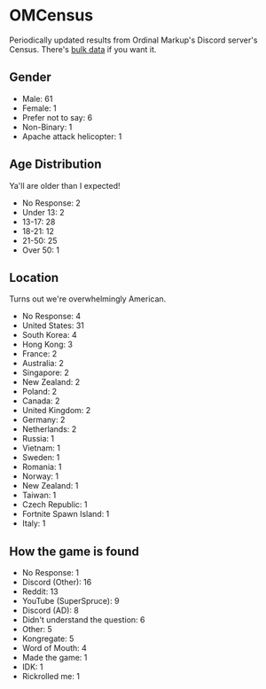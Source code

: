 # OMCensus
Periodically updated results from Ordinal Markup's Discord server's Census.
There's [bulk data](https://yhvrwastaken.github.io/OMCensus/data.json) if you want it.
## Gender
- Male: 61
- Female: 1
- Prefer not to say: 6
- Non-Binary: 1
- Apache attack helicopter: 1 <!-- Very funny, guys. -->

## Age Distribution
Ya'll are older than I expected!
- No Response: 2
- Under 13: 2 <!-- Haven't they heard of ToS? -->
- 13-17: 28
- 18-21: 12
- 21-50: 25
- Over 50: 1

## Location
Turns out we're overwhelmingly American.
- No Response: 4
- United States: 31
- South Korea: 4
- Hong Kong: 3
- France: 2
- Australia: 2
- Singapore: 2
- New Zealand: 2
- Poland: 2
- Canada: 2
- United Kingdom: 2
- Germany: 2
- Netherlands: 2
- Russia: 1
- Vietnam: 1
- Sweden: 1
- Romania: 1
- Norway: 1
- New Zealand: 1
- Taiwan: 1
- Czech Republic: 1
- Fortnite Spawn Island: 1 <!-- Damnit. -->
- Italy: 1

## How the game is found
- No Response: 1
- Discord (Other): 16
- Reddit: 13
- YouTube (SuperSpruce): 9
- Discord (AD): 8
- Didn't understand the question: 6 <!-- Sorry SuperSpruce, but "It was this cool new Incremental with ordinals that I could do for YouTube." doesn't tell me where you found it. -->
- Other: 5
- Kongregate: 5
- Word of Mouth: 4
- Made the game: 1
- IDK: 1
- Rickrolled me: 1
